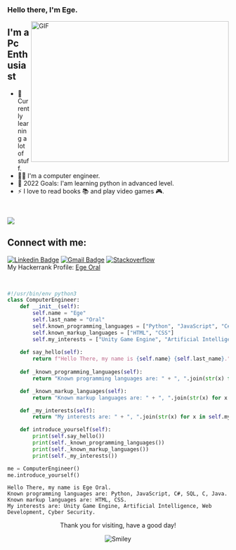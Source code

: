### Hello there, I'm Ege.
<img align="right" alt="GIF" src="https://github.com/abhisheknaiidu/abhisheknaiidu/blob/master/code.gif?raw=true" width="450" height="320"/>


## I'm a Pc Enthusiast

- 🌱 Currently learning a lot of stuff.
- 👨‍💻 I'm a computer engineer.
- 🎯 2022 Goals: I'am learning python in advanced level.
- ⚡ I love to read books 📚 and play video games 🎮.
<br />

![](https://komarev.com/ghpvc/?username=ege-oral)
## Connect with me:

[![Linkedin Badge](https://img.shields.io/badge/-Ege%20Oral-blue?style=social&logo=Linkedin&logoColor=blue&link=https://www.linkedin.com/in/ege-oral-00b514196/)](https://www.linkedin.com/in/ege-oral-00b514196/) 
[![Gmail Badge](https://img.shields.io/badge/-egeoral@gmail.com-c14438?style=social&logo=Gmail&logoColor=red&link=mailto:egeoral@gmail.com)](mailto:egeoral@gmail.com) 
[![Stackoverflow](https://img.shields.io/badge/-EgeO-c14438?style=social&logo=StackOverflow&logoColor=red&link=https://stackoverflow.com/users/13588467/egeo)](https://stackoverflow.com/users/13588467/egeo) 
<br />
My Hackerrank Profile: <a href="https://www.hackerrank.com/egeoral"> Ege Oral </a>

<br />

```python
#!/usr/bin/env python3
class ComputerEngineer:
    def __init__(self):
        self.name = "Ege"
        self.last_name = "Oral"
        self.known_programming_languages = ["Python", "JavaScript", "C#", "SQL", "C", "Java"]
        self.known_markup_languages = ["HTML", "CSS"]
        self.my_interests = ["Unity Game Engine", "Artificial Intelligence", "Web Development", "Cyber Security"]
        
    def say_hello(self):
        return f"Hello There, my name is {self.name} {self.last_name}."
    
    def _known_programming_languages(self):
        return "Known programming languages are: " + ", ".join(str(x) for x in self.known_programming_languages) + "."

    def _known_markup_languages(self):
        return "Known markup languages are: " + ", ".join(str(x) for x in self.known_markup_languages) + "."

    def _my_interests(self):
        return "My interests are: " + ", ".join(str(x) for x in self.my_interests) + "."

    def introduce_yourself(self):
        print(self.say_hello())
        print(self._known_programming_languages())
        print(self._known_markup_languages())
        print(self._my_interests())

me = ComputerEngineer()
me.introduce_yourself()
```
```
Hello There, my name is Ege Oral.
Known programming languages are: Python, JavaScript, C#, SQL, C, Java.
Known markup languages are: HTML, CSS.
My interests are: Unity Game Engine, Artificial Intelligence, Web Development, Cyber Security.
```
<div align="center">
<p>Thank you for visiting, have a good day!</p>
<div>
<img src="https://github.com/fnky/fnky/raw/fnky/img/smile.gif" alt="Smiley" align="center">
</div>
